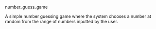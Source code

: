 number_guess_game

A simple number guessing game where the system chooses a number at random from the range of numbers inputted by the user.